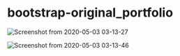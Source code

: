 # bootstrap-original_portfolio
![Screenshot from 2020-05-03 03-13-27](https://user-images.githubusercontent.com/46135061/80893005-41a93480-8cec-11ea-813e-b353dd3a5394.png)


![Screenshot from 2020-05-03 03-13-46](https://user-images.githubusercontent.com/46135061/80893008-45d55200-8cec-11ea-9cfd-ccf2817e23e9.png)
